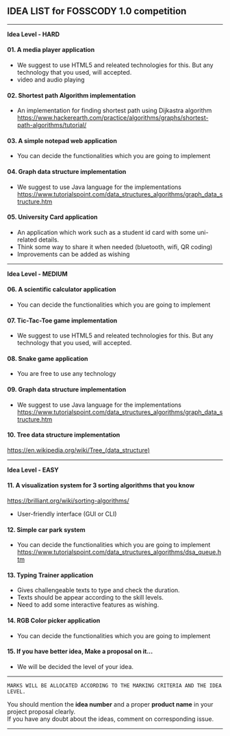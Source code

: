 ## IDEA LIST for FOSSCODY 1.0 competition
---------------------------------------------------------------------------------------------------
**Idea Level - HARD**
#### 01. A media player application
* We suggest to use HTML5 and releated technologies for this. But any technology that you used, will accepted.
* video and audio playing

#### 02. Shortest path  Algorithm implementation
* An implementation for finding shortest path using Dijkastra algorithm  
https://www.hackerearth.com/practice/algorithms/graphs/shortest-path-algorithms/tutorial/

#### 03. A simple notepad web application
* You can decide the functionalities which you are going to implement

#### 04. Graph data structure implementation 
* We suggest to use Java language for the implementations  
https://www.tutorialspoint.com/data_structures_algorithms/graph_data_structure.htm

#### 05. University Card application
* An application which work such as a student id card with some uni-related details. 
* Think some way to share it when needed (bluetooth, wifi, QR coding)
* Improvements can be added as wishing

----------------------------------------------------------------------------------------------------
**Idea Level - MEDIUM**
#### 06. A scientific calculator application
* You can decide the functionalities which you are going to implement

#### 07. Tic-Tac-Toe game implementation
* We suggest to use HTML5 and releated technologies for this. But any technology that you used, will accepted.

#### 08. Snake game application
* You are free to use any technology

#### 09. Graph data structure implementation
* We suggest to use Java language for the implementations  
https://www.tutorialspoint.com/data_structures_algorithms/graph_data_structure.htm

#### 10. Tree data structure  implementation  
https://en.wikipedia.org/wiki/Tree_(data_structure)

-----------------------------------------------------------------------------------------------------
**Idea Level - EASY**
#### 11. A visualization system for 3 sorting algorithms that you know  
https://brilliant.org/wiki/sorting-algorithms/
* User-friendly interface (GUI or CLI)

#### 12. Simple car park system
* You can decide the functionalities which you are going to implement  
https://www.tutorialspoint.com/data_structures_algorithms/dsa_queue.htm

#### 13. Typing Trainer application
* Gives challengeable texts to type and check the duration.
* Texts should be appear according to the skill levels. 
* Need to add some interactive features as wishing.

#### 14. RGB Color picker application
* You can decide the functionalities which you are going to implement


#### 15. If you have better idea, Make a proposal on it...
* We will be decided the level of your idea.
-----------------------------------------------------------------------
```
MARKS WILL BE ALLOCATED ACCORDING TO THE MARKING CRITERIA AND THE IDEA LEVEL.
```

You should mention the **idea number** and a proper **product name** in your project proposal clearly.<br>
If you have any doubt about the ideas, comment on corresponding issue.

----------------------------------------------------------------------
